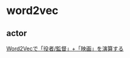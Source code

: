 # word2vec

## actor
[Word2Vecで「役者/監督」+「映画」を演算する](http://tech-blog.fancs.com/entry/2017/12/08/Word2Vec%E3%81%A7%E3%80%8C%E5%BD%B9%E8%80%85/%E7%9B%A3%E7%9D%A3%E3%80%8D%2B%E3%80%8C%E6%98%A0%E7%94%BB%E3%80%8D%E3%82%92%E6%BC%94%E7%AE%97%E3%81%99%E3%82%8B)
